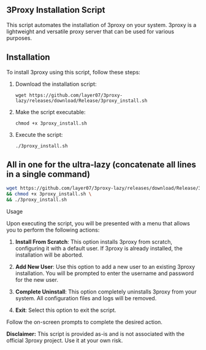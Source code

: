  ## 3Proxy Installation Script

 This script automates the installation of 3proxy on your system. 3proxy is a lightweight and versatile proxy server that can be used for various purposes.

 ## Installation

 To install 3proxy using this script, follow these steps:

 1. Download the installation script:

    ```
    wget https://github.com/layer07/3proxy-lazy/releases/download/Release/3proxy_install.sh
    ```

 2. Make the script executable:

    ```
    chmod +x 3proxy_install.sh
    ```

 3. Execute the script:

    ```
    ./3proxy_install.sh
    ```


## All in one for the ultra-lazy (concatenate all lines in a single command)
```bash
wget https://github.com/layer07/3proxy-lazy/releases/download/Release/3proxy_install.sh \
&& chmod +x 3proxy_install.sh \
&& ./3proxy_install.sh
```
    

 Usage

 Upon executing the script, you will be presented with a menu that allows you to perform the following actions:

 1. **Install From Scratch**: This option installs 3proxy from scratch, configuring it with a default user. If 3proxy is already installed, the installation will be aborted.

 2. **Add New User**: Use this option to add a new user to an existing 3proxy installation. You will be prompted to enter the username and password for the new user.

 3. **Complete Uninstall**: This option completely uninstalls 3proxy from your system. All configuration files and logs will be removed.

 4. **Exit**: Select this option to exit the script.

 Follow the on-screen prompts to complete the desired action. 

 **Disclaimer:** This script is provided as-is and is not associated with the official 3proxy project. Use it at your own risk.
